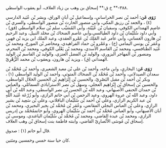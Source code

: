 ٣٨٨-** خ ق:** إسحاق بن وهب بن زياد العلاف، أبو يعقوب الواسطي.

**رَوَى عَن:** أحمد بْن نصر الخراساني، وإسماعيل بْن أبان الوراق، وبشر بْن عُبَيد الدارسي (٤) ، والجعد بْن رزيق المكي، وأبي منصور الحارث بْن منصور الواسطي، والسري بْن عاصم الهمداني الكوفي، وسفيان بْن عُيَيْنَة، وأبي المُسَيَّب سلم بْن سلام الواسطي (فق) ، وأبي داود سُلَيْمان بْن داود الطيالسي،وأبي عاصم الضحاك بْن مخلد النبيل، وعبد الرحيم بْن هارون الغساني، وأبي عامر عَبد المَلِك بْن عَمْرو العقدي، وعبد الملك ابن يزيد بْن فهير، وعُمَر بْن يونس اليمامي (خ) ، وعَمْرو بْن حماد الفراهيدي، ومحاضر بْن المورع، ومحمد بْن عُبَيد الطنافسي، ومحمد بْن القاسم الأسدي، ومحمد بْن يَعْلَى الكوفي، ومحمد بْن المحرم، ومنصور بْن المهاجر البزوري، والوليد بْن الفضل العنزي، والوليد بْن القاسم بْن الوليد الهمداني (ق) ، ويزيد بْن هارون، ويعقوب بْن محمد الزُّهْرِيّ.

**رَوَى عَن:** البخاري، وابن ماجه، وأحمد بْن علي بْن معبد الشعيري، وأحمد بْن مُحَمَّد بْن سعدان الصيدلاني، وأحمد بْن مُحَمَّد بْن الضحاك المتوثي، وأحمد بْن الوليد الواسطي (١) ، وبكر بْن أحمد بْن مقبل البَصْرِيّ، والحسين بْن إِبْرَاهِيم بْن الحسين الخلال الواسطي، والحسين بْن إسحاق بْن إِبْرَاهِيم العجلي، وسهل بْن نصر الاستراباذي السمائلي، والعباس بْن حمدان الحنفي الأصبهاني، وعبد الله بْن الحسن بْن نصر الواسطي، وعبد الله بْن أَبي داود، وعبد الله بْن عروة الهروي، وعبد الرحمن بْن أَبي حاتم الرازي، وأبو زُرْعَة عُبَيد اللَّهِ بْن عبد الكريم الرازي، وعلي بْن أحمد بْن سُلَيْمان الباقلاني، وعلى بْن سَعِيد بْن بشير الرازي، وعلى بْن العباس البجلي المقانعي، وعُمَر بْن مُحَمَّد بْن بجير البجيري، ومحمد بْن أبان الأصبهاني، وأبو العباس مُحَمَّد بْن أحمد بْن سُلَيْمان الهروي، وأبو حاتممُحَمَّد بن إدريس الرازي، ومحمد بْن عبدة القاضي، ومحمد بْن مُحَمَّد بْن سُلَيْمان الباغندي، وموسى بْن إسحاق بْن مُوسَى الأَنْصارِيّ القاضي، وابنته فاطمة بنت إسحاق بْن وهب العلاف.

قال أبو حاتم (١) : صدوق.

كان حيا سنة خمس وخمسين ومئتين.